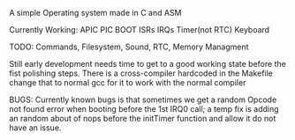 A simple Operating system made in C and ASM

Currently Working:
APIC PIC BOOT ISRs IRQs Timer(not RTC) Keyboard

TODO:
Commands, Filesystem, Sound, RTC, Memory Managment

Still early development needs time to get to a good working state before the fist polishing steps.
There is a cross-compiler hardcoded in the Makefile change that to normal gcc for it to work with the normal compiler


BUGS:
Currently known bugs is that sometimes we get a random Opcode not found error when booting before the 1st IRQ0 call;
a temp fix is adding an random about of nops before the initTimer function and allow it do not have an issue.

